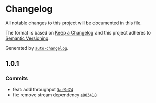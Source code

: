 # Changelog

All notable changes to this project will be documented in this file.

The format is based on [Keep a Changelog](https://keepachangelog.com/en/1.0.0/)
and this project adheres to [Semantic Versioning](https://semver.org/spec/v2.0.0.html).

Generated by [`auto-changelog`](https://github.com/CookPete/auto-changelog).

## 1.0.1

### Commits

- feat: add throughput [`3af9d74`](https://github.com/substrate-system/throughput/commit/3af9d741ce22661823a645e1193f6c35cc130c00)
- fix: remove stream dependency [`e803418`](https://github.com/substrate-system/throughput/commit/e803418b271bee348ba30a772f7b0d2dff29ecb5)
